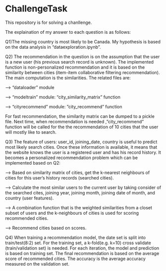 # ChallengeTask
This repository is for solving a chanllenge.

The explaination of my answer to each question is as follows:

Q1)The missing country is most likely to be Canada. My hypothesis is based on the data analysis in “dataexploration.ipynb”.

Q2) The recommendation in the question is on the assumption that the user is a new user (his previous search record is unknown). The implemented function  is non-personalized recommendation and it is based on the similarity between cities (item-item collaborative filtering recommendation). The main computation is the similarities. The related files are:

--> “dataloader” module

--> “modeltrain” module: “city_similarity_matrix” function

--> “cityrecommend” module: ”city_recommend” function

For fast recommendation, the similarity matrix can be dumped to a pickle file. Next time, when recommendation is needed ,”city_recommend” function will be called for the the recommendation of 10 cities that the user will mostly like to search.

Q3) The feature of users: user_id, joining_date, country is useful to predict most likely search cities. Once these information is available, it means that the website knows the user is a registered user and has his record history. It becomes a personalized recommendation problem which can be implemented based on Q2: 

--> Based on similarity matrix of cities, get the k-nearest neighbours of cities for this user’s history records (searched cities).

--> Calculate the most similar users to the current user by taking consider of the searched cites, joining year, joining month, joining date of month, and country (user features).

--> A combination function that is the weighted similarities from a closet subset of users and the k-neighbours of cities is used for scoring recommended cities.

--> Recommend cities based on scores.

Q4) When training a recommendation model, the date set is split into train/test(8:2) set. For the training set, a k-fold(e.g. k=10) cross validate (train/validation set) is needed. For each iteration, the model and prediction is based on training set. The final recommendation is based on the average score of recommended cities. The accuracy is the average accuracy measured on the validation set. 
